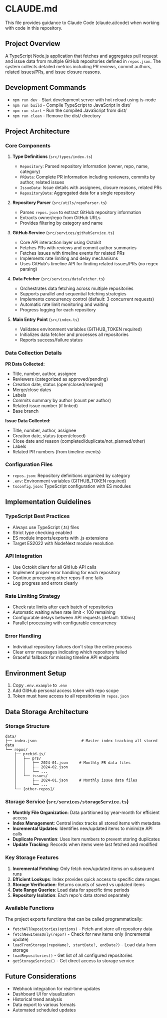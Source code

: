 # CLAUDE.md

This file provides guidance to Claude Code (claude.ai/code) when working with code in this repository.

## Project Overview
A TypeScript Node.js application that fetches and aggregates pull request and issue data from multiple GitHub repositories defined in `repos.json`. The system collects detailed metrics including PR reviews, commit authors, related issues/PRs, and issue closure reasons.

## Development Commands
- `npm run dev` - Start development server with hot reload using ts-node
- `npm run build` - Compile TypeScript to JavaScript in dist/
- `npm run start` - Run the compiled JavaScript from dist/
- `npm run clean` - Remove the dist/ directory

## Project Architecture

### Core Components

1. **Type Definitions** (`src/types/index.ts`)
   - `Repository`: Parsed repository information (owner, repo, name, category)
   - `PRData`: Complete PR information including reviewers, commits by author, related issues
   - `IssueData`: Issue details with assignees, closure reasons, related PRs
   - `RepositoryData`: Aggregated data for a single repository

2. **Repository Parser** (`src/utils/repoParser.ts`)
   - Parses `repos.json` to extract GitHub repository information
   - Extracts owner/repo from GitHub URLs
   - Provides filtering by category and name

3. **GitHub Service** (`src/services/githubService.ts`)
   - Core API interaction layer using Octokit
   - Fetches PRs with reviews and commit author summaries
   - Fetches issues with timeline events for related PRs
   - Implements rate limiting and delay mechanisms
   - Uses GitHub's timeline API for finding related issues/PRs (no regex parsing)

4. **Data Fetcher** (`src/services/dataFetcher.ts`)
   - Orchestrates data fetching across multiple repositories
   - Supports parallel and sequential fetching strategies
   - Implements concurrency control (default: 3 concurrent requests)
   - Automatic rate limit monitoring and waiting
   - Progress logging for each repository

5. **Main Entry Point** (`src/index.ts`)
   - Validates environment variables (GITHUB_TOKEN required)
   - Initializes data fetcher and processes all repositories
   - Reports success/failure status

### Data Collection Details

**PR Data Collected:**
- Title, number, author, assignee
- Reviewers (categorized as approved/pending)
- Creation date, status (open/closed/merged)
- Merge/close dates
- Labels
- Commits summary by author (count per author)
- Related issue number (if linked)
- Base branch

**Issue Data Collected:**
- Title, number, author, assignee
- Creation date, status (open/closed)
- Close date and reason (completed/duplicate/not_planned/other)
- Labels
- Related PR numbers (from timeline events)

### Configuration Files
- `repos.json`: Repository definitions organized by category
- `.env`: Environment variables (GITHUB_TOKEN required)
- `tsconfig.json`: TypeScript configuration with ES modules

## Implementation Guidelines

### TypeScript Best Practices
- Always use TypeScript (.ts) files
- Strict type checking enabled
- ES module imports/exports with .js extensions
- Target ES2022 with NodeNext module resolution

### API Integration
- Use Octokit client for all GitHub API calls
- Implement proper error handling for each repository
- Continue processing other repos if one fails
- Log progress and errors clearly

### Rate Limiting Strategy
- Check rate limits after each batch of repositories
- Automatic waiting when rate limit < 100 remaining
- Configurable delays between API requests (default: 100ms)
- Parallel processing with configurable concurrency

### Error Handling
- Individual repository failures don't stop the entire process
- Clear error messages indicating which repository failed
- Graceful fallback for missing timeline API endpoints

## Environment Setup
1. Copy `.env.example` to `.env`
2. Add GitHub personal access token with repo scope
3. Token must have access to all repositories in `repos.json`

## Data Storage Architecture

### Storage Structure
```
data/
├── index.json                    # Master index tracking all stored data
└── repos/
    ├── prebid-js/
    │   ├── prs/
    │   │   ├── 2024-01.json     # Monthly PR data files
    │   │   ├── 2024-02.json
    │   │   └── ...
    │   └── issues/
    │       ├── 2024-01.json     # Monthly issue data files
    │       └── ...
    └── [other-repos]/
```

### Storage Service (`src/services/storageService.ts`)
- **Monthly File Organization**: Data partitioned by year-month for efficient access
- **Index Management**: Central index tracks all stored items with metadata
- **Incremental Updates**: Identifies new/updated items to minimize API calls
- **Duplicate Prevention**: Uses item numbers to prevent storing duplicates
- **Update Tracking**: Records when items were last fetched and modified

### Key Storage Features
1. **Incremental Fetching**: Only fetch new/updated items on subsequent runs
2. **Efficient Lookups**: Index provides quick access to specific date ranges
3. **Storage Verification**: Returns counts of saved vs updated items
4. **Date Range Queries**: Load data for specific time periods
5. **Repository Isolation**: Each repo's data stored separately

### Available Functions
The project exports functions that can be called programmatically:
- `fetchAllRepositories(options)` - Fetch and store all repository data
- `fetchNewItemsOnly(repo?)` - Check for new items only (incremental update)
- `loadFromStorage(repoName?, startDate?, endDate?)` - Load data from storage
- `loadRepositories()` - Get list of all configured repositories
- `getStorageService()` - Get direct access to storage service

## Future Considerations
- Webhook integration for real-time updates
- Dashboard UI for visualization
- Historical trend analysis
- Data export to various formats
- Automated scheduled updates